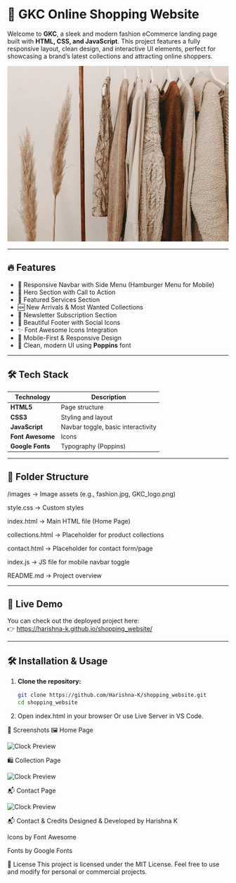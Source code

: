# 👗 GKC Online Shopping Website

Welcome to **GKC**, a sleek and modern fashion eCommerce landing page built with **HTML, CSS, and JavaScript**. This project features a fully responsive layout, clean design, and interactive UI elements, perfect for showcasing a brand’s latest collections and attracting online shoppers.

<img src="images/fashion.jpg" alt="fashion" width="600" height="400"/>

---

## 🔥 Features

- 🧭 Responsive Navbar with Side Menu (Hamburger Menu for Mobile)
- 🎯 Hero Section with Call to Action
- 💼 Featured Services Section
- 🆕 New Arrivals & Most Wanted Collections
- 📩 Newsletter Subscription Section
- 🦶 Beautiful Footer with Social Icons
- ✨ Font Awesome Icons Integration
- 📱 Mobile-First & Responsive Design
- 💅 Clean, modern UI using **Poppins** font

---

## 🛠️ Tech Stack

| Technology | Description |
|------------|-------------|
| **HTML5** | Page structure |
| **CSS3** | Styling and layout |
| **JavaScript** | Navbar toggle, basic interactivity |
| **Font Awesome** | Icons |
| **Google Fonts** | Typography (Poppins) |

---

## 📂 Folder Structure

/images -> Image assets (e.g., fashion.jpg, GKC_logo.png)

style.css -> Custom styles

index.html -> Main HTML file (Home Page)

collections.html -> Placeholder for product collections

contact.html -> Placeholder for contact form/page

index.js -> JS file for mobile navbar toggle

README.md -> Project overview

---

## 🚀 Live Demo

You can check out the deployed project here:  
👉 https://harishna-k.github.io/shopping_website/

---

## 🛠️ Installation & Usage

1. **Clone the repository:**
   ```bash
   git clone https://github.com/Harishna-K/shopping_website.git
   cd shopping_website
   
2. Open index.html in your browser
   Or use Live Server in VS Code.

📸 Screenshots
🖼️ Home Page

<img src="images/Home_page.png" alt="Clock Preview" width="600" />

🛍️ Collection Page

<img src="images/collection_page.png" alt="Clock Preview" width="600" />

📬 Contact Page

<img src="images/contact_page.png" alt="Clock Preview" width="600" />

📬 Contact & Credits
Designed & Developed by Harishna K

Icons by Font Awesome

Fonts by Google Fonts

📃 License
This project is licensed under the MIT License. Feel free to use and modify for personal or commercial projects.

